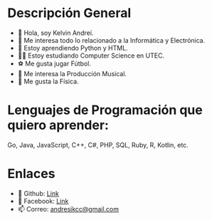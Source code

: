 # Descripción General

- 👋 Hola, soy Kelvin Andreí.
- 👀 Me interesa todo lo relacionado a la Informática y Electrónica.  
- 🌱 Estoy aprendiendo Python y HTML. 
- 👨‍🎓 Estoy estudiando Computer Science en UTEC.
- ⚽ Me gusta jugar Fútbol.
- 🎵 Me interesa la Producción Musical.
- 💞 Me gusta la Física.

# Lenguajes de Programación que quiero aprender:

 Go, Java, JavaScript, C++, C#, PHP, SQL, Ruby, R, Kotlin, etc.

# Enlaces

- 🔗 Github: [Link](https://github.com/itskelvinandrei)
- 🔗 Facebook: [Link](https://www.facebook.com/Andres.KC.10)
- 📫 Correo: andresjkcc@gmail.com

